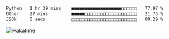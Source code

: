 
 <!--START_SECTION:waka-->

```txt
Python   1 hr 39 mins    ■■■■■■■■■■■■■■■■■■■□□□□□□   77.97 %
Other    27 mins         ■■■■■□□□□□□□□□□□□□□□□□□□□   21.75 %
JSON     0 secs          □□□□□□□□□□□□□□□□□□□□□□□□□   00.29 %
```

<!--END_SECTION:waka-->

[![wakatime](https://wakatime.com/badge/user/8f47ca76-7ab1-43a1-9479-d511fbd1982b.svg)](https://wakatime.com/@8f47ca76-7ab1-43a1-9479-d511fbd1982b)
